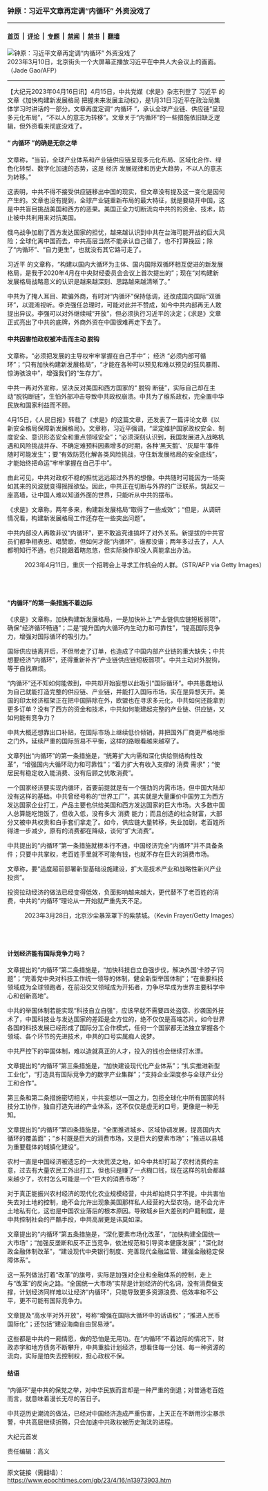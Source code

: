 ### 钟原：习近平文章再定调“内循环” 外资没戏了

---

#### [首页](../../../..?n13973903) &nbsp;|&nbsp; [评论](../../../../../epoch-comment?n13973903) &nbsp;|&nbsp; [专题](../../../../../epoch-special?n13973903) &nbsp;|&nbsp; [禁闻](../../../../../epoch-news?n13973903) &nbsp;|&nbsp; [禁书](../../../../../books?n13973903) &nbsp;|&nbsp; [翻墙](https://github.com/gfw-breaker/nogfw/blob/master/README.md?n13973903)


<div><img alt="钟原：习近平文章再定调“内循环” 外资没戏了" class="attachment-djy_600_400 size-djy_600_400 wp-post-image" src="https://i.epochtimes.com/assets/uploads/2023/03/id13947546-000_33AW44X_111-600x400.jpg"/>
<div class="caption">
 2023年3月10日，北京街头一个大屏幕正播放习近平在中共人大会议上的画面。（Jade Gao/AFP）
</div></div><hr/><div class="post_content" id="artbody" itemprop="articleBody">
 <!-- article content begin -->
 <p>
  【大纪元2023年04月16日讯】4月15日，中共党媒《求是》杂志刊登了
  <ok href="https://www.epochtimes.com/gb/tag/%E4%B9%A0%E8%BF%91%E5%B9%B3.html">
   习近平
  </ok>
  的文章《加快构建新发展格局 把握未来发展主动权》，是1月31日习近平在政治局集体学习时讲话的一部分。文章再度定调“
  <ok href="https://www.epochtimes.com/gb/tag/%E5%86%85%E5%BE%AA%E7%8E%AF.html">
   内循环
  </ok>
  ”，承认全球产业链、供应链“呈现多元化布局”，“不以人的意志为转移”。文章关于“内循环”的一些措施依旧缺乏逻辑，但外资看来彻底没戏了。
 </p>
 <h4>
  “
  <ok href="https://www.epochtimes.com/gb/tag/%E5%86%85%E5%BE%AA%E7%8E%AF.html">
   内循环
  </ok>
  ”的确是无奈之举
 </h4>
 <p>
  文章称，“当前，全球产业体系和产业链供应链呈现多元化布局、区域化合作、绿色化转型、数字化加速的态势，这是
  <ok href="https://www.epochtimes.com/gb/tag/%E7%BB%8F%E6%B5%8E.html">
   经济
  </ok>
  发展规律和历史大趋势，不以人的意志为转移。”
 </p>
 <p>
  这表明，中共不得不接受供应链移出中国的现实，但文章没有提及这一变化是因何产生的。文章也没有提到，全球产业链重新布局的最大特征，就是要绕开中国，这是中共盲目挑战美国和西方的恶果。美国正全力切断流向中共的的资金、技术，防止被中共利用来对抗美国。
 </p>
 <p>
  俄乌战争加剧了西方发达国家的担忧，越来越认识到中共在台海可能开战的巨大风险；全球化离中国而去，中共高层当然不能承认自己错了，也不打算挽回；除了“内循环”、“自力更生”，也就没有其它路可走了。
 </p>
 <p>
  <ok href="https://www.epochtimes.com/gb/tag/%E4%B9%A0%E8%BF%91%E5%B9%B3.html">
   习近平
  </ok>
  的文章称，“构建以国内大循环为主体、国内国际双循环相互促进的新发展格局，是我于2020年4月在中央财经委员会会议上首次提出的”；现在“对构建新发展格局战略意义的认识是越来越深刻、思路越来越清晰了。”
 </p>
 <p>
  中共为了掩人耳目、欺骗外商，有时对“内循环”保持低调，还改成国内国际“双循环”，以混淆视听。李克强任总理时，可能对此并不赞成，如今中共内部再无人敢提出异议。李强可以对外继续喊“开放”，但必须执行习近平的决定；《求是》文章正式亮出了中共的底牌，外商外资在中国很难再走下去了。
 </p>
 <h4>
  中共因害怕政权被冲击而主动
  <ok href="https://www.epochtimes.com/gb/tag/%E8%84%B1%E9%92%A9.html">
   脱钩
  </ok>
 </h4>
 <p>
  文章称，“必须把发展的主导权牢牢掌握在自己手中”；
  <ok href="https://www.epochtimes.com/gb/tag/%E7%BB%8F%E6%B5%8E.html">
   经济
  </ok>
  “必须内部可循环”；“只有加快构建新发展格局”，“才能在各种可以预见和难以预见的狂风暴雨、惊涛骇浪中”，增强我们的“生存力”。
 </p>
 <p>
  中共一再对外宣称，坚决反对美国和西方国家的“
  <ok href="https://www.epochtimes.com/gb/tag/%E8%84%B1%E9%92%A9.html">
   脱钩
  </ok>
  断链”，实际自己却在主动“脱钩断链”，生怕外部冲击导致中共政权崩溃。中共为了维系政权，完全置中华民族和国家利益而不顾。
 </p>
 <p>
  4月15日，《人民日报》转载了《求是》的这篇文章，还发表了一篇评论文章《以新安全格局保障新发展格局》。文章称，习近平强调，“坚定维护国家政权安全、制度安全、意识形态安全和重点领域安全”；“必须深刻认识到，我国发展进入战略机遇和风险挑战并存、不确定难预料因素增多的时期，各种‘黑天鹅’、‘灰犀牛’事件随时可能发生”；要“有效防范化解各类风险挑战，守住新发展格局的安全底线”，才能始终把命运“牢牢掌握在自己手中”。
 </p>
 <p>
  由此可见，中共对政权不稳的担忧远远超过外界的想像。中共随时可能因为一场突如其来的风波就变得摇摇欲坠。因此，中共正在切断与外界的广泛联系，筑起又一座高墙，让中国人难以知道外面的世界，只能听从中共的摆布。
 </p>
 <p>
  《求是》文章称，两年多来，构建新发展格局“取得了一些成效”；“但是，从调研情况看，构建新发展格局工作还存在一些突出问题”。
 </p>
 <p>
  中共内部没人再敢非议“内循环”，更不敢追究谁搞坏了对外关系。新提拔的中共官员们都争相表忠、唱赞歌，但如何才能“内循环”，谁都没谱；两年多过去了，人人都明知行不通，也只能跟着瞎忽悠，但实际操作却没人真能拿出办法。
 </p>
 <figure aria-describedby="caption-attachment-13973911" class="wp-caption aligncenter" id="attachment_13973911" style="width: 600px">
  <ok href="https://i.epochtimes.com/assets/uploads/2023/04/id13973911-GettyImages-1251498029.jpg" target="_blank">
   <img alt="" class="size-large wp-image-13973911" src="https://i.epochtimes.com/assets/uploads/2023/04/id13973911-GettyImages-1251498029-600x400.jpg"/>
  </ok>
  <br/><figcaption class="wp-caption-text" id="caption-attachment-13973911">
   2023年4月11日，重庆一个招聘会上寻求工作机会的人群。（STR/AFP via Getty Images）
  </figcaption><br/>
 </figure><br/>
 <h4>
  “内循环”的第一条措施不着边际
 </h4>
 <p>
  《求是》文章称，加快构建新发展格局，一是加快补上“产业链供应链短板弱项”，确保“经济循环畅通”；二是“提升国内大循环内生动力和可靠性”，“提高国际竞争力，增强对国际循环的吸引力。”
 </p>
 <p>
  国际供应链离开后，不但带走了订单，也造成了中国内部产业链的重大缺失；中共想要经济“内循环”，还得重新补齐“产业链供应链短板弱项”。中共主动对外脱钩，等于自找麻烦。
 </p>
 <p>
  “内循环”还不知如何能做到，中共却开始妄想以此吸引“国际循环”。中共愚蠢地认为自己就能打造完整的供应链、产业链，并能打入国际市场，实在是异想天开。美国的印太经济框架正在把中国排除在外，欧盟也在寻求多元化，中共如何还能拿到更多订单？没有了西方的资金和技术，中共如何能建起完整的产业链、供应链，又如何能有竞争力？
 </p>
 <p>
  中共大概还想靠出口补贴，在国际市场上继续低价倾销，并把国外厂商更严格地拒之门外，延续严重的国际贸易不平衡，这样的路眼看越来越窄了。
 </p>
 <p>
  文章列出“内循环”的第一条措施是，“统筹扩大内需和深化供给侧结构性改革”，“增强国内大循环动力和可靠性”；“着力扩大有收入支撑的
  <ok href="https://www.epochtimes.com/gb/tag/%E6%B6%88%E8%B4%B9.html">
   消费
  </ok>
  需求”；“使居民有稳定收入能消费、没有后顾之忧敢消费”。
 </p>
 <p>
  一个国家经济要实现内循环，首要前提就是有一个强劲的内需市场，但中国大陆却没有这样的基础。中共曾经号称的“世界工厂”，其实就是大量廉价中国劳工为西方发达国家企业打工，产品主要也供给美国和西方发达国家的巨大市场。大多数中国人总算能吃饱饭了，但收入低，没有多大
  <ok href="https://www.epochtimes.com/gb/tag/%E6%B6%88%E8%B4%B9.html">
   消费
  </ok>
  能力；而且创造的社会财富，大部分又被中共权贵和白手套们拿走了。如今，供应链大量转移，失业加剧，老百姓所得进一步减少，原有的消费都在降级，谈何“扩大消费”。
 </p>
 <p>
  中共提出的“内循环”第一条措施就根本行不通，中国经济完全“内循环”并不具备条件；只要中共掌权，老百姓手里就不可能有钱，也就不存在巨大的消费市场。
 </p>
 <p>
  文章称，要“适度超前部署新型基础设施建设，扩大高技术产业和战略性新兴产业投资”。
 </p>
 <p>
  投资拉动经济的做法已经变得低效，负面影响越来越大，更代替不了老百姓的消费，中共的“内循环”理论从一开始就严重先天不足。
 </p>
 <figure aria-describedby="caption-attachment-13973912" class="wp-caption aligncenter" id="attachment_13973912" style="width: 600px">
  <ok href="https://i.epochtimes.com/assets/uploads/2023/04/id13973912-GettyImages-1231985076.jpg" target="_blank">
   <img alt="" class="size-large wp-image-13973912" src="https://i.epochtimes.com/assets/uploads/2023/04/id13973912-GettyImages-1231985076-600x388.jpg"/>
  </ok>
  <br/><figcaption class="wp-caption-text" id="caption-attachment-13973912">
   2023年3月28日，北京沙尘暴笼罩下的紫禁城。（Kevin Frayer/Getty Images）
  </figcaption><br/>
 </figure><br/>
 <h4>
  计划经济能有国际竞争力吗？
 </h4>
 <p>
  文章提出的“内循环”第二条措施是，“加快科技自立自强步伐，解决外国‘卡脖子’问题”；“完善党中央对科技工作统一领导的体制，健全新型举国体制”；“在重要科技领域成为全球领跑者，在前沿交叉领域成为开拓者，力争尽早成为世界主要科学中心和创新高地”。
 </p>
 <p>
  中共的举国体制若能实现“科技自立自强”，应该早就不需要四处盗窃、抄袭国外技术了，中国科技业与发达国家的差距是全方位的，绝不仅仅是高端芯片。如今世界各国的科技发展已经形成了国际分工合作模式，任何一个国家都无法独立掌握各个领域、各个环节的先进技术，中共的口号实属痴人说梦。
 </p>
 <p>
  中共严控下的举国体制，难以造就真正的人才，投入的钱也会继续打水漂。
 </p>
 <p>
  文章提出的“内循环”第三条措施是，“加快建设现代化产业体系”；“扎实推进新型工业化”，“打造具有国际竞争力的数字产业集群”；“支持企业深度参与全球产业分工和合作”。
 </p>
 <p>
  第三条和第二条措施密切相关，中共妄想以一国之力，包揽全球化中所有国家的科技分工协作，独自打造先进的产业体系，这不仅仅是虚无的口号，更像是一种无知。
 </p>
 <p>
  文章提出的“内循环”第四条措施是，“全面推进城乡、区域协调发展，提高国内大循环的覆盖面”；“乡村既是巨大的消费市场，又是巨大的要素市场”；“推进以县城为重要载体的城镇化建设”。
 </p>
 <p>
  农村一直是中国经济被遗忘的一大块荒漠之地，如今中共却打起了农村消费的主意，过去有大量农民工外出打工，但也只是赚了一点糊口钱，现在这样的机会都越来越少了，农村怎么可能是一个“巨大的消费市场”？
 </p>
 <p>
  对于真正能振兴农村经济的现代化农业规模经营，中共却始终只字不提。中共害怕失去对土地的控制，绝不会允许出现象美国那样私人经营的大型农场，绝不会允许土地私有化，这也是中国农业落后的根本原因。导致城乡巨大差别的户籍制度，是中共控制社会的严酷手段，中共高层更是讳莫如深。
 </p>
 <p>
  文章提出的“内循环”第五条措施是，“深化要素市场化改革”，“加快构建全国统一大市场”；“加强反垄断和反不正当竞争，依法规范和引导资本健康发展”；“深化财政金融体制改革”，“建设现代中央银行制度、完善现代金融监管、建强金融稳定保障体系”。
 </p>
 <p>
  这一系列做法打着“改革”的旗号，实际是加强对企业和金融体系的控制，走上与“改革”的反向之路。“全国统一大市场”实际是计划经济的代名词，没有消费做支撑，计划经济同样难以让经济“内循环”，只能导致更多资源浪费、低效率和不公平，更不可能有国际竞争力。
 </p>
 <p>
  文章提及“高水平对外开放”，号称“增强在国际大循环中的话语权”；“推进人民币国际化”；还包括“建设海南自由贸易港”。
 </p>
 <p>
  这些都是中共的一厢情愿，做的恐怕是无用功。在“内循环”不着边际的情况下，财政赤字和地方债务不断攀升，中共重拾计划经济，想看住每一分钱、每一种资源的流向，实际是怕失去控制权，担心政权不保。
 </p>
 <h4>
  结语
 </h4>
 <p>
  “内循环”是中共的保党之举，对中华民族而言却是一种严重的倒退；对普通老百姓而言，就意味着漫长无尽的苦日子。
 </p>
 <p>
  中共逆历史潮流的做法，已经对中国经济造成严重伤害，上天正在不断用沙尘暴示警，中共高层继续折腾，只会加速中共政权被历史淘汰的进程。
 </p>
 <p>
  大纪元首发
 </p>
 <p>
  责任编辑：高义
 </p>
 <!-- article content end -->
 <div id="below_article_ad">
 </div>
</div>


---

原文链接（需翻墙）：https://www.epochtimes.com/gb/23/4/16/n13973903.htm